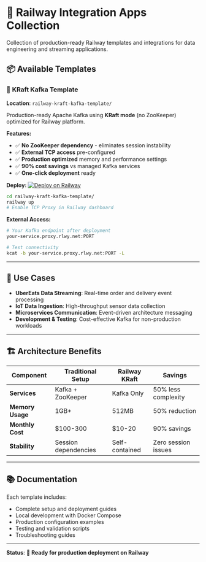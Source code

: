 # 🚄 Railway Integration Apps Collection

Collection of production-ready Railway templates and integrations for data engineering and streaming applications.

## 📦 **Available Templates**

### 🚀 **KRaft Kafka Template**
**Location**: `railway-kraft-kafka-template/`

Production-ready Apache Kafka using **KRaft mode** (no ZooKeeper) optimized for Railway platform.

**Features:**
- ✅ **No ZooKeeper dependency** - eliminates session instability
- ✅ **External TCP access** pre-configured
- ✅ **Production optimized** memory and performance settings
- ✅ **90% cost savings** vs managed Kafka services
- ✅ **One-click deployment** ready

**Deploy:**
[![Deploy on Railway](https://railway.app/button.svg)](https://railway.app/template)

```bash
cd railway-kraft-kafka-template/
railway up
# Enable TCP Proxy in Railway dashboard
```

**External Access:**
```bash
# Your Kafka endpoint after deployment
your-service.proxy.rlwy.net:PORT

# Test connectivity
kcat -b your-service.proxy.rlwy.net:PORT -L
```

---

## 🎯 **Use Cases**

- **UberEats Data Streaming**: Real-time order and delivery event processing
- **IoT Data Ingestion**: High-throughput sensor data collection
- **Microservices Communication**: Event-driven architecture messaging
- **Development & Testing**: Cost-effective Kafka for non-production workloads

---

## 🏗️ **Architecture Benefits**

| Component | Traditional Setup | Railway KRaft | Savings |
|-----------|-------------------|---------------|---------|
| **Services** | Kafka + ZooKeeper | Kafka Only | 50% less complexity |
| **Memory Usage** | 1GB+ | 512MB | 50% reduction |
| **Monthly Cost** | $100-300 | $10-20 | 90% savings |
| **Stability** | Session dependencies | Self-contained | Zero session issues |

---

## 📚 **Documentation**

Each template includes:
- Complete setup and deployment guides
- Local development with Docker Compose  
- Production configuration examples
- Testing and validation scripts
- Troubleshooting guides

---

**Status**: 🎉 **Ready for production deployment on Railway**